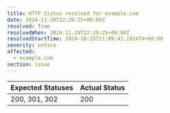 ```yaml
---
title: HTTP Status resolved for example.com
date: 2024-11-20T22:29:25+00:00Z
resolved: True
resolvedWhen: 2024-11-20T22:29:25+00:00Z
resolvedStartTime: 2024-10-25T21:09:43.191474+00:00
severity: notice
affected:
  - example.com
section: issue
---
```


| Expected Statuses | Actual Status  |
|-------------------|----------------|
| 200, 301, 302 | 200 |
